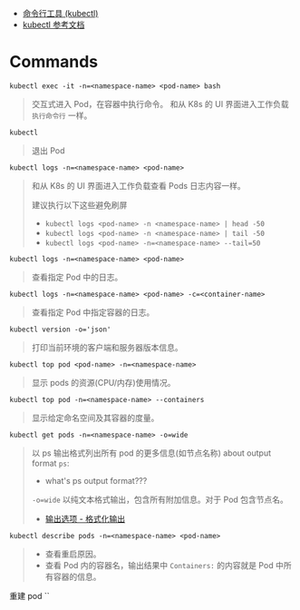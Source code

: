 - [命令行工具 (kubectl)](https://kubernetes.io/zh-cn/docs/reference/kubectl/)
- [kubectl 参考文档](https://kubernetes.io/docs/reference/generated/kubectl/kubectl-commands)

# Commands

`kubectl exec -it -n=<namespace-name> <pod-name> bash`
> 交互式进入 Pod，在容器中执行命令。
> 和从 K8s 的 UI 界面进入工作负载 `执行命令行` 一样。


`kubectl`
> 退出 Pod

`kubectl logs -n=<namespace-name> <pod-name>`
> 和从 K8s 的 UI 界面进入工作负载查看 Pods 日志内容一样。
> 
> 建议执行以下这些避免刷屏
> - `kubectl logs <pod-name> -n <namespace-name> | head -50`
> - `kubectl logs <pod-name> -n <namespace-name> | tail -50`
> - `kubectl logs <pod-name> -n=<namespace-name> --tail=50`


`kubectl logs -n=<namespace-name> <pod-name>`
> 查看指定 Pod 中的日志。


`kubectl logs -n=<namespace-name> <pod-name> -c=<container-name>`
> 查看指定 Pod 中指定容器的日志。


`kubectl version -o='json'`
> 打印当前环境的客户端和服务器版本信息。


`kubectl top pod <pod-name> -n=<namespace-name>`
> 显示 pods 的资源(CPU/内存)使用情况。


`kubectl top pod -n=<namespace-name> --containers`
> 显示给定命名空间及其容器的度量。


`kubectl get pods -n=<namespace-name> -o=wide`
> 以 ps 输出格式列出所有 pod 的更多信息(如节点名称)
> about output format `ps`:
> - what's ps output format???
> 
> `-o=wide` 以纯文本格式输出，包含所有附加信息。对于 Pod 包含节点名。
> - [输出选项 - 格式化输出](https://kubernetes.io/zh-cn/docs/reference/kubectl/#formatting-output)


`kubectl describe pods -n=<namespace-name> <pod-name>`
> - 查看重启原因。
> - 查看 Pod 内的容器名，输出结果中 `Containers:` 的内容就是 Pod 中所有容器的信息。


重建 pod
``